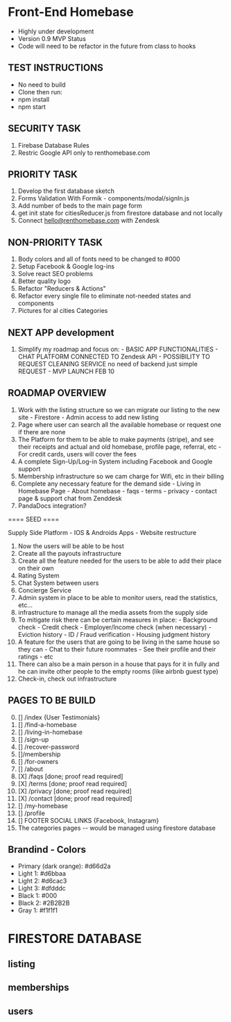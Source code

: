 # Front-End Homebase
 - Highly under development
 - Version 0.9 MVP Status
 - Code will need to be refactor in the future from class to hooks

## TEST INSTRUCTIONS
 - No need to build
 - Clone then run:
 - npm install
 - npm start

## SECURITY TASK
  1. Firebase Database Rules
  2. Restric Google API only to renthomebase.com

## PRIORITY TASK
  1. Develop the first database sketch
  2. Forms Validation With Formik
	- components/modal/signIn.js
  3. Add number of beds to the main page form
  4. get init state for citiesReducer.js from firestore database and not locally
  5. Connect hello@renthomebase.com with Zendesk

## NON-PRIORITY TASK
  1. Body colors and all of fonts need to be changed to #000
  2. Setup Facebook & Google log-ins
  3. Solve react SEO problems
  4. Better quality logo
  5. Refactor "Reducers & Actions"
  6. Refactor every single file to eliminate not-needed states and components
  7. Pictures for al cities Categories

## NEXT APP development
  1. Simplify my roadmap and focus on:
    - BASIC APP FUNCTIONALITIES
    - CHAT PLATFORM CONNECTED TO Zendesk API
    - POSSIBILITY TO REQUEST CLEANING SERVICE no need of backend just simple REQUEST
    - MVP LAUNCH FEB 10

## ROADMAP OVERVIEW
  1. Work with the listing structure so we can migrate our listing to the new site
    - Firestore
    - Admin access to add new listing
  2. Page where user can search all the available homebase or request one if there are none
  3. The Platform for them to be able to make payments (stripe), and see their receipts and actual and old homebase, profile page, referral, etc
    - For credit cards, users will cover the fees
  4. A complete Sign-Up/Log-in System including Facebook and Google support
  5. Membership infrastructure so we cam charge for Wifi, etc in their billing
  6. Complete any necessary feature for the demand side
    - Living in Homebase Page
    - About homebase
    - faqs
    - terms
    - privacy
    - contact page & support chat from Zenddesk
  7. PandaDocs integration?

  ==== SEED ====

  Supply Side Platform
    - IOS & Androids Apps
    - Website restructure

  1. Now the users will be able to be host
  2. Create all the payouts infrastructure
  3. Create all the feature needed for the users to be able to add their place on their own
  4. Rating System
  5. Chat System between users
  6. Concierge Service
  7. Admin system in place to be able to monitor users, read the statistics, etc...
  8. infrastructure to manage all the media assets from the supply side
  9. To mitigate risk there can be certain measures in place:
    - Background check
    - Credit check
    - Employer/Income check (when necessary)
    - Eviction history
    - ID / Fraud verification
    - Housing judgment history
  10. A feature for the users that are going to be living in the same house so they can
    - Chat to their future roommates
    - See their profile and their ratings
    - etc
  11. There can also be a main person in a house that pays for it in fully and he can invite other people to the empty rooms (like airbnb guest type)
  12. Check-in, check out infrastructure

## PAGES TO BE BUILD
  0.  [] /index {User Testimonials}
  1.  [] /find-a-homebase
  2.  [] /living-in-homebase
  3.  [] /sign-up
  4.  [] /recover-password
  5.  []/membership
  6.  [] /for-owners
  7.  [] /about
  8.  [X] /faqs [done; proof read required]
  9.  [X] /terms [done; proof read required]
  10. [X] /privacy [done; proof read required]
  11. [X] /contact [done; proof read required]
  12. [] /my-homebase
  13. [] /profile
  14. [] FOOTER SOCIAL LINKS {Facebook, Instagram}
  15. The categories pages -- would be managed using firestore database

## Brandind - Colors
 - Primary (dark orange): #d66d2a
 - Light 1: #d6bbaa
 - Light 2: #d6cac3
 - Light 3: #dfdddc
 - Black 1: #000
 - Black 2: #2B2B2B
 - Gray 1: #f1f1f1

# FIRESTORE DATABASE

## listing
## memberships
## users
